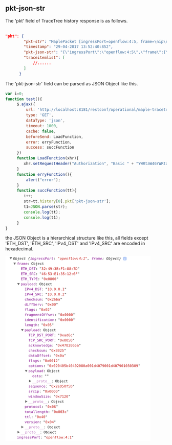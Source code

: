 ## pkt-json-str

The 'pkt' field of TraceTree history response is as follows.


```json

"pkt": {
        "pkt-str": "MaplePacket [ingressPort=openflow:4:5, frame=\nip\ndl_vlan: untagged\ndl_vlan_pcp: 0\ndl_src: ae:ac:d2:9b:df:d2\ndl_dst: d6:32:66:a8:86:0f\nnw_src: 10.0.0.1\nnw_dst: 10.0.0.2\nnw_tos: 0\nnw_proto: 6\ntcpsrc: 37364\ntcpdst: 80]",
        "timestamp": "29-04-2017 13:52:40:852",
        "pkt-json-str": "{\"ingressPort\":\"openflow:4:5\",\"frame\":{\"payload\":{\"fragmentOffset\":\"0x0000\",\"IPv4_DST\":\"10.0.0.2\",\"IPv4_SRC\":\"10.0.0.1\",\"length\":\"0x05\",\"flags\":\"0x02\",\"version\":\"0x04\",\"diffServ\":\"0x00\",\"ttl\":\"0x40\",\"protocol\":\"0x06\",\"identification\":\"0xa13f\",\"payload\":{\"sequence\":\"0x00f5b4af\",\"dataOffset\":\"0x0a\",\"windowSize\":\"0x7210\",\"srcip\":\"0x0000\",\"TCP_DST_PORT\":\"0x0050\",\"acknowledge\":\"0x00000000\",\"payload\":{\"data\":\"\"},\"flags\":\"0x0002\",\"checksum\":\"0x5f21\",\"options\":\"0x020405b40402080a055115900000000001030309\",\"TCP_SRC_PORT\":\"0x91f4\"},\"totallength\":\"0x003c\",\"checksum\":\"0x857a\"},\"ETH_SRC\":\"AE:AC:D2:9B:DF:D2\",\"ETH_DST\":\"D6:32:66:A8:86:0F\",\"ETH_TYPE\":\"0x0800\"}}",
        "traceitemlist": [
            //......
        ]
      }

```

The 'pkt-json-str' field can be parsed as JSON Object like this.

```js
var i=0;
function test(){
     $.ajax({  
         url: 'http://localhost:8181/restconf/operational/maple-tracetree-history:tracetreehistory/history/'+i+'/',
         type: 'GET',
         dataType: 'json',
         timeout: 1000,
         cache: false, 
         beforeSend: LoadFunction, 
         error: erryFunction,
         success: succFunction
     })
     function LoadFunction(xhr){
        xhr.setRequestHeader("Authorization", "Basic " + "YWRtaW46YWRtaW4=");  
     }
     function erryFunction(){ 
         alert("error");  
     }
     function succFunction(tt){
     	i++;
     	str=tt.history[0].pkt['pkt-json-str'];
     	t1=JSON.parse(str);
     	console.log(tt);
     	console.log(t1);
     }
}

```

the JSON Object is a hierarchical structure like this, all fields except 'ETH_DST', 'ETH_SRC', 'IPv4_DST' and 'IPv4_SRC' are encoded in hexadecimal.

![](pkt.png)





